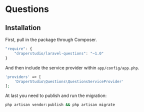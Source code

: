 # Questions

## Installation

First, pull in the package through Composer.

```js
"require": {
    "draperstudio/laravel-questions": "~1.0"
}
```

And then include the service provider within `app/config/app.php`.

```php
'providers' => [
    'DraperStudio\Questions\QuestionsServiceProvider'
];
```

At last you need to publish and run the migration:

```bash
php artisan vendor:publish && php artisan migrate
```
